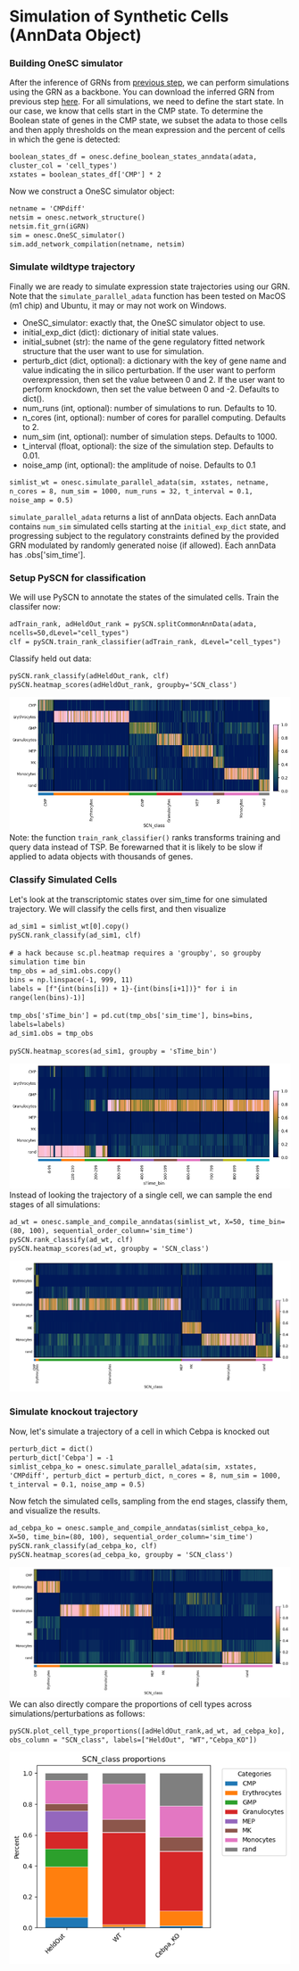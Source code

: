 # Simulation of Synthetic Cells (AnnData Object)

### Building OneSC simulator 
After the inference of GRNs from [previous step](infer_grn_scanpy.md), we can perform simulations using the GRN as a backbone. You can download the inferred GRN from previous step [here](https://cnobjects.s3.amazonaws.com/OneSC/OneSC_network.csv). For all simulations, we need to define the start state. In our case, we know that cells start in the CMP state. To determine the Boolean state of genes in the CMP state, we subset the adata to those cells and then apply thresholds on the mean expression and the percent of cells in which the gene is detected:
```
boolean_states_df = onesc.define_boolean_states_anndata(adata, cluster_col = 'cell_types')
xstates = boolean_states_df['CMP'] * 2
```
Now we construct a OneSC simulator object:
```
netname = 'CMPdiff'
netsim = onesc.network_structure()
netsim.fit_grn(iGRN)
sim = onesc.OneSC_simulator()
sim.add_network_compilation(netname, netsim)
```
### Simulate wildtype trajectory 
Finally we are ready to simulate expression state trajectories using our GRN. Note that the `simulate_parallel_adata` function has been tested on MacOS (m1 chip) and Ubuntu, it may or may not work on Windows. 

- OneSC_simulator: exactly that, the OneSC simulator object to use. 
- initial_exp_dict (dict): dictionary of initial state values.
- initial_subnet (str): the name of the gene regulatory fitted network structure that the user want to use for simulation. 
- perturb_dict (dict, optional): a dictionary with the key of gene name and value indicating the in silico perturbation. If the user want to perform overexpression, then set the value between 0 and 2. If the user want to perform knockdown, then set the value between 0 and -2. Defaults to dict().
- num_runs (int, optional): number of simulations to run. Defaults to 10.
- n_cores (int, optional): number of cores for parallel computing. Defaults to 2.
- num_sim (int, optional): number of simulation steps. Defaults to 1000.
- t_interval (float, optional): the size of the simulation step. Defaults to 0.01.
- noise_amp (int, optional): the amplitude of noise. Defaults to 0.1

```
simlist_wt = onesc.simulate_parallel_adata(sim, xstates, netname, n_cores = 8, num_sim = 1000, num_runs = 32, t_interval = 0.1, noise_amp = 0.5)
```
`simulate_parallel_adata` returns a list of annData objects. Each annData contains `num_sim` simulated cells starting at the `initial_exp_dict` state, and progressing subject to the regulatory constraints defined by the provided GRN modulated by randomly generated noise (if allowed). Each annData has .obs['sim_time']. 

### Setup PySCN for classification 
We will use PySCN to annotate the states of the simulated cells. Train the classifer now:
```
adTrain_rank, adHeldOut_rank = pySCN.splitCommonAnnData(adata, ncells=50,dLevel="cell_types")
clf = pySCN.train_rank_classifier(adTrain_rank, dLevel="cell_types")
```
Classify held out data:
```
pySCN.rank_classify(adHeldOut_rank, clf)
pySCN.heatmap_scores(adHeldOut_rank, groupby='SCN_class')
```
![pySCN heatmap](./_static/images/pyscn_heatmap.png)
Note: the function `train_rank_classifier()` ranks transforms training and query data instead of TSP. Be forewarned that it is likely to be slow if applied to adata objects with thousands of genes. 

### Classify Simulated Cells 
Let's look at the transcriptomic states over sim_time for one simulated trajectory. We will classify the cells first, and then visualize
```
ad_sim1 = simlist_wt[0].copy()
pySCN.rank_classify(ad_sim1, clf)

# a hack because sc.pl.heatmap requires a 'groupby', so groupby simulation time bin
tmp_obs = ad_sim1.obs.copy()
bins = np.linspace(-1, 999, 11)
labels = [f"{int(bins[i]) + 1}-{int(bins[i+1])}" for i in range(len(bins)-1)]

tmp_obs['sTime_bin'] = pd.cut(tmp_obs['sim_time'], bins=bins, labels=labels)
ad_sim1.obs = tmp_obs

pySCN.heatmap_scores(ad_sim1, groupby = 'sTime_bin')
```
![pySCN heatmap one wt](./_static/images/scn_hm_one_wt_trajectory.png)
Instead of looking the trajectory of a single cell, we can sample the end stages of all simulations:
```
ad_wt = onesc.sample_and_compile_anndatas(simlist_wt, X=50, time_bin=(80, 100), sequential_order_column='sim_time')
pySCN.rank_classify(ad_wt, clf)
pySCN.heatmap_scores(ad_wt, groupby = 'SCN_class')
```
![pySCN heatmap of final stages](./_static/images/scn_hm_wt.png)

### Simulate knockout trajectory 
Now, let's simulate a trajectory of a cell in which Cebpa is knocked out
```
perturb_dict = dict()
perturb_dict['Cebpa'] = -1 
simlist_cebpa_ko = onesc.simulate_parallel_adata(sim, xstates, 'CMPdiff', perturb_dict = perturb_dict, n_cores = 8, num_sim = 1000, t_interval = 0.1, noise_amp = 0.5)
```
Now fetch the simulated cells, sampling from the end stages, classify them, and visualize the results.
```
ad_cebpa_ko = onesc.sample_and_compile_anndatas(simlist_cebpa_ko, X=50, time_bin=(80, 100), sequential_order_column='sim_time')
pySCN.rank_classify(ad_cebpa_ko, clf)
pySCN.heatmap_scores(ad_cebpa_ko, groupby = 'SCN_class')
```
![pySCN KO heatmap](./_static/images/scn_hm_cepba_ko.png)
We can also directly compare the proportions of cell types across simulations/perturbations as follows:
```
pySCN.plot_cell_type_proportions([adHeldOut_rank,ad_wt, ad_cebpa_ko], obs_column = "SCN_class", labels=["HeldOut", "WT","Cebpa_KO"])
```
![proportion plot](./_static/images/sim_results.png)